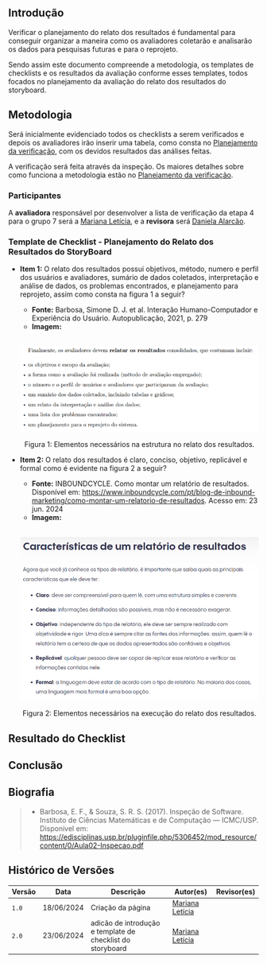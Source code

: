 ## Introdução
Verificar o planejamento do relato dos resultados é fundamental para conseguir organizar a maneira como os avaliadores coletarão e analisarão os dados para pesquisas futuras e para o reprojeto. 

Sendo assim este documento compreende a metodologia, os templates de checklists e os resultados da avaliação conforme esses templates, todos focados no planejamento da avaliação do relato dos resultados do storyboard.

## Metodologia
Será inicialmente evidenciado todos os checklists a serem verificados e depois os avaliadores irão inserir uma tabela, como consta no [Planejamento da verificação](../../../planejamento_verificacao.md), com os devidos resultados das análises feitas. 

A verificação será feita através da inspeção. Os maiores detalhes sobre como funciona a metodologia estão no [Planejamento da verificação](../../../planejamento_verificacao.md).

### Participantes
A **avaliadora** responsável por desenvolver a lista de verificação da etapa 4 para o grupo 7 será a [Mariana Letícia](https://github.com/Marianannn), e a **revisora** será [Daniela Alarcão](https://github.com/danialarcao).

### Template de Checklist - Planejamento do Relato dos Resultados do StoryBoard

- **Item 1:** O relato dos resultados possui objetivos, método, numero e perfil dos usuários e avaliadores, sumário de dados coletados, interpretação e análise de dados, os problemas encontrados, e planejamento para reprojeto, assim como consta na figura 1 a seguir?
    - **Fonte:**  Barbosa, Simone D. J. et al. Interação Humano-Computador e Experiência do Usuário. Autopublicação, 2021, p. 279
    - **Imagem:**
    <br>

    <center>

    ![](img/planejamento_relato_resultados.png)

    </center>

    <p style="text-align: center">Figura 1: Elementos necessários na estrutura no relato dos resultados.</p>

- **Item 2:** O relato dos resultados é claro, conciso, objetivo, replicável e formal como é evidente na figura 2 a seguir?
    - **Fonte:**  INBOUNDCYCLE. Como montar um relatório de resultados. Disponível em: https://www.inboundcycle.com/pt/blog-de-inbound-marketing/como-montar-um-relatorio-de-resultados. Acesso em: 23 jun. 2024
    - **Imagem:**
    <br>

    <center>

    ![](img/planejamento_relato_resultados_caracteristicas.png)

    </center>

    <p style="text-align: center">Figura 2: Elementos necessários na execução do relato dos resultados.</p>



## Resultado do Checklist
 <!-- template de VERIFICAÇÃO -->

<!-- 
| Item | Descrição      | Versão do Artefato | Avaliação      | Descrição do problema | Sugestão de Ação Corretiva | Observações |
| ---- | -------------- | ------------------ | -------------- | --------------------- | -------------------------- | ----------- |
|  1   | (COLOCAR DECRIÇÃO DO ITEM 1 AQUI) | (COLOCAR SE ESTÁ CONFORME OU NÃO CONFORME) |  | |
|  2   | (COLOCAR DECRIÇÃO DO ITEM 2 AQUI) | (COLOCAR VERSÃO AQUI) | (COLOCAR SE ESTÁ CONFORME OU NÃO CONFORME)|  |   |  |
|  3   | (COLOCAR DECRIÇÃO DO ITEM 3 AQUI) | (COLOCAR VERSÃO AQUI)| (COLOCAR SE ESTÁ CONFORME OU NÃO CONFORME) | |  | 
|  4   | (COLOCAR DECRIÇÃO DO ITEM 4 AQUI) | (COLOCAR VERSÃO AQUI) | (COLOCAR SE ESTÁ CONFORME OU NÃO CONFORME)  | | | |
|  5   | (COLOCAR DECRIÇÃO DO ITEM 5 AQUI) | (COLOCAR VERSÃO AQUI)| (COLOCAR SE ESTÁ CONFORME OU NÃO CONFORME)  | | |  |
<p style="text-align: center">Tabela (COLQUE O NUMERO DA TABELA AQUI): (COLOQUE O TÍTULO DA TABELA AQUI)</p>
<p style="text-align: center">Fonte: (COLOQUE SEU NOME AQUI), 2024</p>

<iframe width="560" height="315" 
src="(COLOQUE O LINK EMBED AQUI)" 
title="YouTube video player" frameborder="0" allow="accelerometer; autoplay; clipboard-write; encrypted-media; gyroscope; picture-in-picture; web-share" referrerpolicy="strict-origin-when-cross-origin" allowfullscreen></iframe>

<p style="text-align: center">Vídeo (COLOQUE O NUMERO DO VÍDEO AQUI): (COLOQUE O TÍTULO DO VÍDEO AQUI).</p>
<p style="text-align: center">Fonte: (COLOQUE SEU NOME AQUI), 2024</p> -->

## Conclusão

## Biografia
>- Barbosa, E. F., & Souza, S. R. S. (2017). Inspeção de Software. Instituto de Ciências Matemáticas e de Computação — ICMC/USP. Disponivel em: https://edisciplinas.usp.br/pluginfile.php/5306452/mod_resource/content/0/Aula02-Inspecao.pdf

## Histórico de Versões

| Versão |    Data    | Descrição                                 | Autor(es)                                       | Revisor(es)                                    |
| ------ | :--------: | ----------------------------------------- | ----------------------------------------------- | ---------------------------------------------- |
| `1.0`   | 18/06/2024 | Criação da página                         | [Mariana Letícia](https://github.com/Marianannn) |   |
| `2.0`   | 23/06/2024 | adicão de introdução e template de checklist do storyboard                          | [Mariana Letícia](https://github.com/Marianannn) |   |